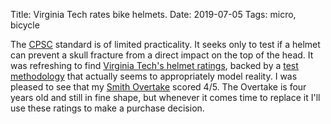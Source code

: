 Title: Virginia Tech rates bike helmets.
Date: 2019-07-05
Tags: micro, bicycle

The [CPSC](https://www.cpsc.gov/) standard is of limited practicality. It seeks only to test if a helmet can prevent a skull fracture from a direct impact on the top of the head. It was refreshing to find [Virginia Tech's helmet ratings](https://www.helmet.beam.vt.edu/bicycle-helmet-ratings.html), backed by a [test methodology](https://vtechworks.lib.vt.edu/bitstream/handle/10919/83760/Bicycle%20STAR%20Methodology.pdf) that actually seems to appropriately model reality. I was pleased to see that my [Smith Overtake](http://www.smithoptics.com/overtake) scored 4/5. The Overtake is four years old and still in fine shape, but whenever it comes time to replace it I'll use these ratings to make a purchase decision.
